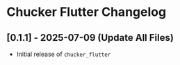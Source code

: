 # Chucker Flutter Changelog

## [0.1.1] - 2025-07-09 (Update All Files)
- Initial release of `chucker_flutter`